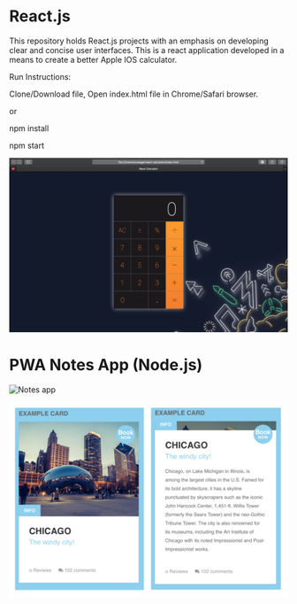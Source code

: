 # React.js
This repository holds React.js projects with an emphasis on developing clear and concise user interfaces.
This is a react application developed in a means to create a better Apple IOS calculator.

Run Instructions:

Clone/Download file, Open index.html file in Chrome/Safari browser.

or
    
npm install

npm start 

![](Calculator/images/screenshot.png)

# PWA Notes App (Node.js)
<img src="https://sii.im/playground/notes/notes-ss.png" alt="Notes app" width='370px'>




![](Info%20Card%20(React)/hover.png)
